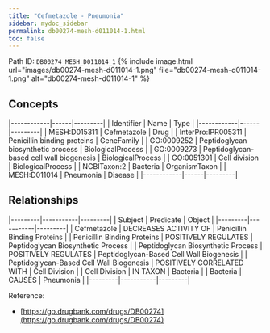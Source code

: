 ```yaml
---
title: "Cefmetazole - Pneumonia"
sidebar: mydoc_sidebar
permalink: db00274-mesh-d011014-1.html
toc: false 
---
```



Path ID: `DB00274_MESH_D011014_1`
{% include image.html url="images/db00274-mesh-d011014-1.png" file="db00274-mesh-d011014-1.png" alt="db00274-mesh-d011014-1" %}

## Concepts

|------------|------|---------|
| Identifier | Name | Type    |
|------------|------|---------|
| MESH:D015311 | Cefmetazole | Drug |
| InterPro:IPR005311 | Penicillin binding proteins | GeneFamily |
| GO:0009252 | Peptidoglycan biosynthetic process | BiologicalProcess |
| GO:0009273 | Peptidoglycan-based cell wall biogenesis | BiologicalProcess |
| GO:0051301 | Cell division | BiologicalProcess |
| NCBITaxon:2 | Bacteria | OrganismTaxon |
| MESH:D011014 | Pneumonia | Disease |
|------------|------|---------|

## Relationships

|---------|-----------|---------|
| Subject | Predicate | Object  |
|---------|-----------|---------|
| Cefmetazole | DECREASES ACTIVITY OF | Penicillin Binding Proteins |
| Penicillin Binding Proteins | POSITIVELY REGULATES | Peptidoglycan Biosynthetic Process |
| Peptidoglycan Biosynthetic Process | POSITIVELY REGULATES | Peptidoglycan-Based Cell Wall Biogenesis |
| Peptidoglycan-Based Cell Wall Biogenesis | POSITIVELY CORRELATED WITH | Cell Division |
| Cell Division | IN TAXON | Bacteria |
| Bacteria | CAUSES | Pneumonia |
|---------|-----------|---------|

Reference: 
  - [https://go.drugbank.com/drugs/DB00274](https://go.drugbank.com/drugs/DB00274)
